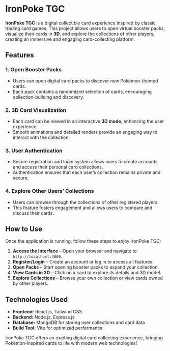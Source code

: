 # IronPoke TGC

**IronPoke TGC** is a digital collectible card experience inspired by classic trading card games. This project allows users to open virtual booster packs, visualize their cards in **3D**, and explore the collections of other players, creating an immersive and engaging card-collecting platform.

## Features

### 1. Open Booster Packs
- Users can open digital card packs to discover new Pokémon-themed cards.
- Each pack contains a randomized selection of cards, encouraging collection-building and discovery.

### 2. 3D Card Visualization
- Each card can be viewed in an interactive **3D mode**, enhancing the user experience.
- Smooth animations and detailed renders provide an engaging way to interact with the collection.

### 3. User Authentication
- Secure registration and login system allows users to create accounts and access their personal card collections.
- Authentication ensures that each user’s collection remains private and secure.

### 4. Explore Other Users’ Collections
- Users can browse through the collections of other registered players.
- This feature fosters engagement and allows users to compare and discuss their cards.

## How to Use

Once the application is running, follow these steps to enjoy IronPoke TGC:

1. **Access the Interface** – Open your browser and navigate to `http://localhost:3000`.
2. **Register/Login** – Create an account or log in to access all features.
3. **Open Packs** – Start opening booster packs to expand your collection.
4. **View Cards in 3D** – Click on a card to explore its details and 3D model.
5. **Explore Collections** – Browse your own collection or view cards owned by other players.

## Technologies Used
- **Frontend:** React.js, Tailwind CSS
- **Backend:** Node.js, Express.js
- **Database:** MongoDB for storing user collections and card data
- **Build Tool:** Vite for optimized performance

IronPoke TGC offers an exciting digital card collecting experience, bringing Pokémon-inspired cards to life with modern web technologies!
